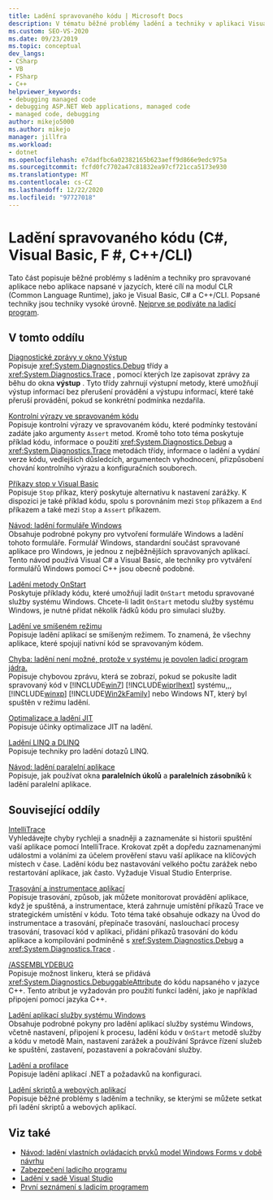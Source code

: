 ```yaml
---
title: Ladění spravovaného kódu | Microsoft Docs
description: V tématu běžné problémy ladění a techniky v aplikaci Visual Studio pro spravované aplikace nebo aplikace napsané v jazycích, které cílí na modul CLR (Common Language Runtime).
ms.custom: SEO-VS-2020
ms.date: 09/23/2019
ms.topic: conceptual
dev_langs:
- CSharp
- VB
- FSharp
- C++
helpviewer_keywords:
- debugging managed code
- debugging ASP.NET Web applications, managed code
- managed code, debugging
author: mikejo5000
ms.author: mikejo
manager: jillfra
ms.workload:
- dotnet
ms.openlocfilehash: e7dadfbc6a02382165b623aeff9d866e9edc975a
ms.sourcegitcommit: fcfd0fc7702a47c81832ea97cf721cca5173e930
ms.translationtype: MT
ms.contentlocale: cs-CZ
ms.lasthandoff: 12/22/2020
ms.locfileid: "97727018"
---
```

# <a name="debug-managed-code-c-visual-basic-f-ccli"></a>Ladění spravovaného kódu (C#, Visual Basic, F #, C++/CLI)

Tato část popisuje běžné problémy s laděním a techniky pro spravované aplikace nebo aplikace napsané v jazycích, které cílí na modul CLR (Common Language Runtime), jako je Visual Basic, C# a C++/CLI. Popsané techniky jsou techniky vysoké úrovně. [Nejprve se podíváte na ladicí program](../debugger/debugger-feature-tour.md).

## <a name="in-this-section"></a>V tomto oddílu

[Diagnostické zprávy v okno Výstup](../debugger/diagnostic-messages-in-the-output-window.md)\
Popisuje <xref:System.Diagnostics.Debug> třídy a <xref:System.Diagnostics.Trace> , pomocí kterých lze zapisovat zprávy za běhu do okna **výstup** . Tyto třídy zahrnují výstupní metody, které umožňují výstup informací bez přerušení provádění a výstupu informací, které také přeruší provádění, pokud se konkrétní podmínka nezdařila.

[Kontrolní výrazy ve spravovaném kódu](../debugger/assertions-in-managed-code.md)\
Popisuje kontrolní výrazy ve spravovaném kódu, které podmínky testování zadáte jako argumenty `Assert` metod. Kromě toho toto téma poskytuje příklad kódu, informace o použití <xref:System.Diagnostics.Debug> a <xref:System.Diagnostics.Trace> metodách třídy, informace o ladění a vydání verze kódu, vedlejších důsledcích, argumentech vyhodnocení, přizpůsobení chování kontrolního výrazu a konfiguračních souborech.

[Příkazy stop v Visual Basic](../debugger/stop-statements-in-visual-basic.md)\
Popisuje `Stop` příkaz, který poskytuje alternativu k nastavení zarážky. K dispozici je také příklad kódu, spolu s porovnáním mezi `Stop` příkazem a `End` příkazem a také mezi `Stop` a `Assert` příkazem.

[Návod: ladění formuláře Windows](../debugger/walkthrough-debugging-a-windows-form.md)\
Obsahuje podrobné pokyny pro vytvoření formuláře Windows a ladění tohoto formuláře. Formulář Windows, standardní součást spravované aplikace pro Windows, je jednou z nejběžnějších spravovaných aplikací. Tento návod používá Visual C# a Visual Basic, ale techniky pro vytváření formulářů Windows pomocí C++ jsou obecně podobné.

[Ladění metody OnStart](../debugger/how-to-debug-the-onstart-method.md)\
Poskytuje příklady kódu, které umožňují ladit `OnStart` metodu spravované služby systému Windows. Chcete-li ladit `OnStart` metodu služby systému Windows, je nutné přidat několik řádků kódu pro simulaci služby.

[Ladění ve smíšeném režimu](../debugger/debugging-mixed-mode-applications.md)\
Popisuje ladění aplikací se smíšeným režimem. To znamená, že všechny aplikace, které spojují nativní kód se spravovaným kódem.

[Chyba: ladění není možné, protože v systému je povolen ladicí program jádra.](../debugger/error-debugging-isn-t-possible-because-a-kernel-debugger-is-enabled-on-the-system.md)\
Popisuje chybovou zprávu, která se zobrazí, pokud se pokusíte ladit spravovaný kód v [!INCLUDE[win7](../debugger/includes/win7_md.md)] [!INCLUDE[wiprlhext](../debugger/includes/wiprlhext_md.md)] systému,,, [!INCLUDE[winxp](../code-quality/includes/winxp_md.md)] [!INCLUDE[Win2kFamily](../code-quality/includes/win2kfamily_md.md)] nebo Windows NT, který byl spuštěn v režimu ladění.

[Optimalizace a ladění JIT](../debugger/jit-optimization-and-debugging.md)\
Popisuje účinky optimalizace JIT na ladění.

[Ladění LINQ a DLINQ](../debugger/debugging-linq.md)\
Popisuje techniky pro ladění dotazů LINQ.

[Návod: ladění paralelní aplikace](../debugger/walkthrough-debugging-a-parallel-application.md)\
Popisuje, jak používat okna **paralelních úkolů** a **paralelních zásobníků** k ladění paralelní aplikace.

## <a name="related-sections"></a>Související oddíly

[IntelliTrace](../debugger/intellitrace.md)\
Vyhledávejte chyby rychleji a snadněji a zaznamenáte si historii spuštění vaší aplikace pomocí IntelliTrace. Krokovat zpět a dopředu zaznamenanými událostmi a voláními za účelem prověření stavu vaší aplikace na klíčových místech v čase. Ladění kódu bez nastavování velkého počtu zarážek nebo restartování aplikace, jak často. Vyžaduje Visual Studio Enterprise.

[Trasování a instrumentace aplikací](/dotnet/framework/debug-trace-profile/tracing-and-instrumenting-applications)\
Popisuje trasování, způsob, jak můžete monitorovat provádění aplikace, když je spuštěná, a instrumentace, která zahrnuje umístění příkazů Trace ve strategickém umístění v kódu. Toto téma také obsahuje odkazy na Úvod do instrumentace a trasování, přepínače trasování, naslouchací procesy trasování, trasovací kód v aplikaci, přidání příkazů trasování do kódu aplikace a kompilování podmíněně s <xref:System.Diagnostics.Debug> a <xref:System.Diagnostics.Trace> .

[/ASSEMBLYDEBUG](/cpp/build/reference/assemblydebug-add-debuggableattribute)\
Popisuje možnost linkeru, která se přidává <xref:System.Diagnostics.DebuggableAttribute> do kódu napsaného v jazyce C++. Tento atribut je vyžadován pro použití funkcí ladění, jako je například připojení pomocí jazyka C++.

[Ladění aplikací služby systému Windows](/dotnet/framework/windows-services/how-to-debug-windows-service-applications)\
Obsahuje podrobné pokyny pro ladění aplikací služby systému Windows, včetně nastavení, připojení k procesu, ladění kódu v `OnStart` metodě služby a kódu v metodě Main, nastavení zarážek a používání Správce řízení služeb ke spuštění, zastavení, pozastavení a pokračování služby.

[Ladění a profilace](/dotnet/framework/debug-trace-profile/index)\
Popisuje ladění aplikací .NET a požadavků na konfiguraci.

[Ladění skriptů a webových aplikací](how-to-enable-debugging-for-aspnet-applications.md)\
Popisuje běžné problémy s laděním a techniky, se kterými se můžete setkat při ladění skriptů a webových aplikací.

## <a name="see-also"></a>Viz také

- [Návod: ladění vlastních ovládacích prvků model Windows Forms v době návrhu](/dotnet/framework/winforms/controls/walkthrough-debugging-custom-windows-forms-controls-at-design-time)
- [Zabezpečení ladicího programu](../debugger/debugger-security.md)
- [Ladění v sadě Visual Studio](../debugger/index.yml)
- [První seznámení s ladicím programem](../debugger/debugger-feature-tour.md)